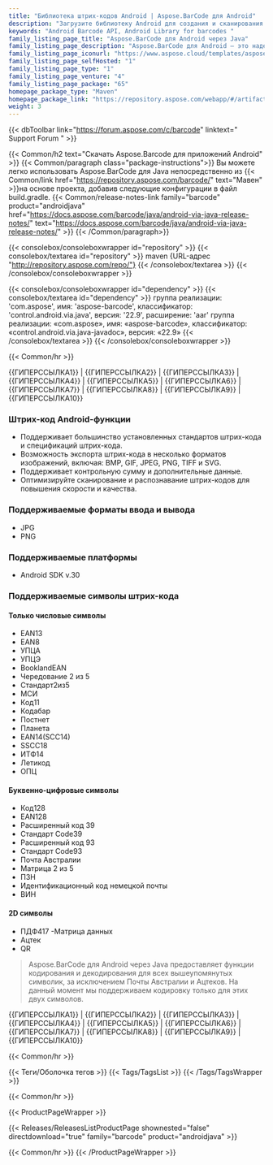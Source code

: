 ```yaml
---
title: "Библиотека штрих-кодов Android | Aspose.BarCode для Android"
description: "Загрузите библиотеку Android для создания и сканирования штрих-кодов, которая поддерживает 1D, 2D и почтовые штрих-коды. Android Barcode API позволяет разработчикам настраивать коды, указывая различные символы,"
keywords: "Android Barcode API, Android Library for barcodes "
family_listing_page_title: "Aspose.BarCode для Android через Java"
family_listing_page_description: "Aspose.BarCode для Android — это надежный компонент для генерации и распознавания штрих-кодов, написанный на Java. Он позволяет разработчикам быстро и легко добавлять функции генерации и распознавания штрих-кодов в свои Java-приложения."
family_listing_page_iconurl: "https://www.aspose.cloud/templates/aspose/App_Themes/V3/images/barcode/272x272/aspose_barcode-for-java-min.png"
family_listing_page_selfHosted: "1"
family_listing_page_type: "1"
family_listing_page_venture: "4"
family_listing_page_package: "65"
homepage_package_type: "Maven"
homepage_package_link: "https://repository.aspose.com/webapp/#/artifacts/browse/tree/General/repo/com/aspose/aspose-barcode"
weight: 3
---
```


{{< dbToolbar link="https://forum.aspose.com/c/barcode" linktext=" Support Forum " >}}

{{< Common/h2 text="Скачать Aspose.Barcode для приложений Android"  >}}
{{< Common/paragraph class="package-instructions">}}
Вы можете легко использовать Aspose.BarCode для Java непосредственно из
{{< Common/link href="https://repository.aspose.com/barcode/" text="Мавен"  >}}на основе проекта, добавив следующие конфигурации в файл build.gradle.
{{< Common/release-notes-link family="barcode" product="androidjava" href="https://docs.aspose.com/barcode/java/android-via-java-release-notes/" text="https://docs.aspose.com/barcode/java/android-via-java-release-notes/"  >}}
{{< /Common/paragraph>}}

{{< consolebox/consoleboxwrapper id="repository" >}}
{{< consolebox/textarea id="repository" >}}
maven {URL-адрес "http://repository.aspose.com/repo/"}
{{< /consolebox/textarea >}}
{{< /consolebox/consoleboxwrapper >}}

{{< consolebox/consoleboxwrapper id="dependency" >}}
{{< consolebox/textarea id="dependency" >}}
группа реализации: 'com.aspose', имя: 'aspose-barcode', классификатор: 'control.android.via.java', версия: '22.9', расширение: 'aar'
группа реализации: «com.aspose», имя: «aspose-barcode», классификатор: «control.android.via.java-javadoc», версия: «22.9»
{{< /consolebox/textarea >}}
{{< /consolebox/consoleboxwrapper >}}

{{< Common/hr >}}

{{ГИПЕРССЫЛКА1}} | {{ГИПЕРССЫЛКА2}} | {{ГИПЕРССЫЛКА3}} | {{ГИПЕРССЫЛКА4}} | {{ГИПЕРССЫЛКА5}} | {{ГИПЕРССЫЛКА6}} | {{ГИПЕРССЫЛКА7}} | {{ГИПЕРССЫЛКА8}} | {{ГИПЕРССЫЛКА9}} | {{ГИПЕРССЫЛКА10}}

### Штрих-код Android-функции

- Поддерживает большинство установленных стандартов штрих-кода и спецификаций штрих-кода.
- Возможность экспорта штрих-кода в несколько форматов изображений, включая: BMP, GIF, JPEG, PNG, TIFF и SVG.
- Поддерживает контрольную сумму и дополнительные данные.
- Оптимизируйте сканирование и распознавание штрих-кодов для повышения скорости и качества.

### Поддерживаемые форматы ввода и вывода

- JPG
- PNG

### Поддерживаемые платформы

- Android SDK v.30

### Поддерживаемые символы штрих-кода

#### Только числовые символы

- EAN13
- EAN8
- УПЦА
- УПЦЭ
- BooklandEAN
- Чередование 2 из 5
- Стандарт2из5
- МСИ
- Код11
- Кодабар
- Постнет
- Планета
- EAN14(SCC14)
- SSCC18
- ИТФ14
- Летикод
- ОПЦ

#### Буквенно-цифровые символы

- Код128
- EAN128
- Расширенный код 39
- Стандарт Code39
- Расширенный код 93
- Стандарт Code93
- Почта Австралии
- Матрица 2 из 5
- ПЗН
- Идентификационный код немецкой почты
- ВИН

#### 2D символы

- ПДФ417
-Матрица данных
- Ацтек
- QR

> Aspose.BarCode для Android через Java предоставляет функции кодирования и декодирования для всех вышеупомянутых символик, за исключением Почты Австралии и Ацтеков. На данный момент мы поддерживаем кодировку только для этих двух символов.

{{ГИПЕРССЫЛКА1}} | {{ГИПЕРССЫЛКА2}} | {{ГИПЕРССЫЛКА3}} | {{ГИПЕРССЫЛКА4}} | {{ГИПЕРССЫЛКА5}} | {{ГИПЕРССЫЛКА6}} | {{ГИПЕРССЫЛКА7}} | {{ГИПЕРССЫЛКА8}} | {{ГИПЕРССЫЛКА9}} | {{ГИПЕРССЫЛКА10}}

{{< Common/hr >}}

{{< Теги/Оболочка тегов >}}
{{< Tags/TagsList >}}
{{< /Tags/TagsWrapper >}}

{{< Common/hr >}}

{{< ProductPageWrapper >}}

<!-- ReleasesListProductPage-->

{{< Releases/ReleasesListProductPage shownested="false"  directdownload="true" family="barcode" product="androidjava" >}}

<!-- /ReleasesListProductPage-->

{{< Common/hr >}}
{{< /ProductPageWrapper >}}

